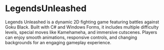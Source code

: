 # LegendsUnleashed
Legends Unleashed is a dynamic 2D fighting game featuring battles against Goku Black. Built with C# and Windows Forms, it includes multiple difficulty levels, special moves like Kamehameha, and immersive cutscenes. Players can enjoy smooth animations, responsive controls, and changing backgrounds for an engaging gameplay experience.
